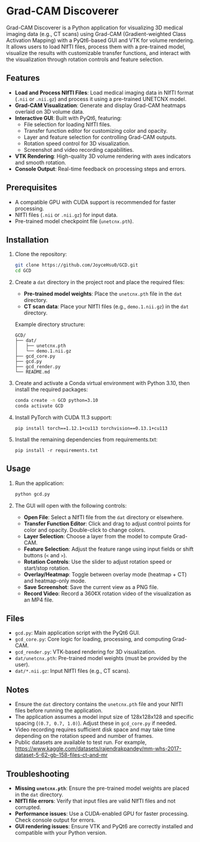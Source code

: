 # Grad-CAM Discoverer

Grad-CAM Discoverer is a Python application for visualizing 3D medical imaging data (e.g., CT scans) using Grad-CAM (Gradient-weighted Class Activation Mapping) with a PyQt6-based GUI and VTK for volume rendering. It allows users to load NIfTI files, process them with a pre-trained model, visualize the results with customizable transfer functions, and interact with the visualization through rotation controls and feature selection.

## Features

- **Load and Process NIfTI Files**: Load medical imaging data in NIfTI format (`.nii` or `.nii.gz`) and process it using a pre-trained UNETCNX model.
- **Grad-CAM Visualization**: Generate and display Grad-CAM heatmaps overlaid on 3D volume data.
- **Interactive GUI**: Built with PyQt6, featuring:
  - File selection for loading NIfTI files.
  - Transfer function editor for customizing color and opacity.
  - Layer and feature selection for controlling Grad-CAM outputs.
  - Rotation speed control for 3D visualization.
  - Screenshot and video recording capabilities.
- **VTK Rendering**: High-quality 3D volume rendering with axes indicators and smooth rotation.
- **Console Output**: Real-time feedback on processing steps and errors.

## Prerequisites

- A compatible GPU with CUDA support is recommended for faster processing.
- NIfTI files (`.nii` or `.nii.gz`) for input data.
- Pre-trained model checkpoint file (`unetcnx.pth`).

## Installation

1. Clone the repository:
   ```bash
   git clone https://github.com/JoyceHsu0/GCD.git
   cd GCD
   ```
2. Create a `dat` directory in the project root and place the required files:
   - **Pre-trained model weights**: Place the `unetcnx.pth` file in the `dat` directory.
   - **CT scan data**: Place your NIfTI files (e.g., `demo.1.nii.gz`) in the `dat` directory.

   Example directory structure:
   ```
   GCD/
   ├── dat/
   │   ├── unetcnx.pth
   │   └── demo.1.nii.gz
   ├── gcd_core.py
   ├── gcd.py
   ├── gcd_render.py
   └── README.md
   ```
3. Create and activate a Conda virtual environment with Python 3.10, then install the required packages:
   ```bash
   conda create -n GCD python=3.10
   conda activate GCD
   ```
4. Install PyTorch with CUDA 11.3 support:
   ```
   pip install torch==1.12.1+cu113 torchvision==0.13.1+cu113
   ```

5. Install the remaining dependencies from requirements.txt:
   ```
   pip install -r requirements.txt
   ```

## Usage

1. Run the application:
   ```bash
   python gcd.py
   ```

2. The GUI will open with the following controls:
   - **Open File**: Select a NIfTI file from the `dat` directory or elsewhere.
   - **Transfer Function Editor**: Click and drag to adjust control points for color and opacity. Double-click to change colors.
   - **Layer Selection**: Choose a layer from the model to compute Grad-CAM.
   - **Feature Selection**: Adjust the feature range using input fields or shift buttons (`<` and `>`).
   - **Rotation Controls**: Use the slider to adjust rotation speed or start/stop rotation.
   - **Overlay/Heatmap**: Toggle between overlay mode (heatmap + CT) and heatmap-only mode.
   - **Save Screenshot**: Save the current view as a PNG file.
   - **Record Video**: Record a 360¢X rotation video of the visualization as an MP4 file.

## Files

- `gcd.py`: Main application script with the PyQt6 GUI.
- `gcd_core.py`: Core logic for loading, processing, and computing Grad-CAM.
- `gcd_render.py`: VTK-based rendering for 3D visualization.
- `dat/unetcnx.pth`: Pre-trained model weights (must be provided by the user).
- `dat/*.nii.gz`: Input NIfTI files (e.g., CT scans).

## Notes

- Ensure the `dat` directory contains the `unetcnx.pth` file and your NIfTI files before running the application.
- The application assumes a model input size of 128x128x128 and specific spacing (`(0.7, 0.7, 1.0)`). Adjust these in `gcd_core.py` if needed.
- Video recording requires sufficient disk space and may take time depending on the rotation speed and number of frames.
- Public datasets are available to test run. For example, https://www.kaggle.com/datasets/rajendrakpandey/mm-whs-2017-dataset-5-62-gb-158-files-ct-and-mr

## Troubleshooting

- **Missing `unetcnx.pth`**: Ensure the pre-trained model weights are placed in the `dat` directory.
- **NIfTI file errors**: Verify that input files are valid NIfTI files and not corrupted.
- **Performance issues**: Use a CUDA-enabled GPU for faster processing. Check console output for errors.
- **GUI rendering issues**: Ensure VTK and PyQt6 are correctly installed and compatible with your Python version.
